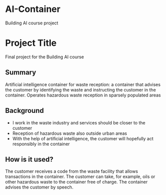 # AI-Container
Building AI course project

# Project Title

Final project for the Building AI course

## Summary

Artificial intelligence container for waste reception: a container that advises the customer by identifying the waste and instructing the customer in the container. Operates hazardous waste reception in sparsely populated areas


## Background


* I work in the waste industry and services should be closer to the customer
* Reception of hazardous waste also outside urban areas
* With the help of artificial intelligence, the customer will hopefully act responsibly in the container



## How is it used?

The customer receives a code from the waste facility that allows transactions in the container. The customer can take, for example, oils or other hazardous waste to the container free of charge. The container advises the customer by speech.

